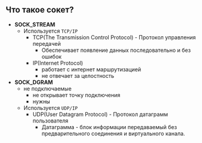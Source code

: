 ## Что такое сокет?

* **SOCK_STREAM**
  * Используется `TCP/IP`
    * TCP(The Transmission Control Protocol) - Протокол управления передачей
      * Обеспечивает появление данных последовательно и без ошибок
    * IP(Internet Protocol)
      * работает с интернет маршрутизацией
      * не отвечает за целостность
* **SOCK_DGRAM**
  * не подключаемые
    * не открывает точку подключения
    * нужны
  * Используется `UDP/IP`
    * UDP(User Datagram Protocol) - Протокол датаграмм пользователя
      * Датаграмма - блок информации передаваемый без предварительного соединения и виртуального канала.

